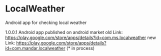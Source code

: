 LocalWeather
============

Android app for checking local weather

1.0.0.1
Android app published on android market
old Link:  https://play.google.com/store/apps/details?id=com.ms.localweather
new Link:  https://play.google.com/store/apps/details?id=com.mandar.localweather (* in process)